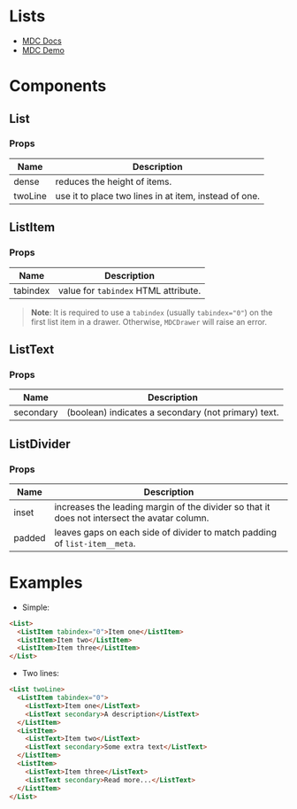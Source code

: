 # Lists
- [MDC Docs](https://material.io/develop/web/components/lists/)
- [MDC Demo](https://material-components.github.io/material-components-web-catalog/#/component/list)

# Components
## List
### Props
| Name | Description
| - | -
| dense | reduces the height of items.
| twoLine | use it to place two lines in at item, instead of one.

## ListItem
### Props
| Name | Description
| - | -
| tabindex | value for `tabindex` HTML attribute.
> **Note**: It is required to use a `tabindex` (usually `tabindex="0"`) on the first list item in a drawer. Otherwise,  `MDCDrawer` will raise an error.

## ListText
### Props
| Name | Description
| - | -
| secondary | (boolean) indicates a secondary (not primary) text.

## ListDivider
### Props
| Name | Description
| - | -
| inset | increases the leading margin of the divider so that it does not intersect the avatar column.
| padded | leaves gaps on each side of divider to match padding of `list-item__meta`.

# Examples
- Simple:
```html
<List>
  <ListItem tabindex="0">Item one</ListItem>
  <ListItem>Item two</ListItem>
  <ListItem>Item three</ListItem>
</List>
```
- Two lines:
```html
<List twoLine>
  <ListItem tabindex="0">
    <ListText>Item one</ListText>
    <ListText secondary>A description</ListText>
  </ListItem>
  <ListItem>
    <ListText>Item two</ListText>
    <ListText secondary>Some extra text</ListText>    
  </ListItem>
  <ListItem>
    <ListText>Item three</ListText>
    <ListText secondary>Read more...</ListText>    
  </ListItem>
</List>
```
